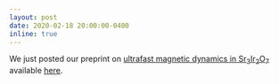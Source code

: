 ```yaml
---
layout: post
date: 2020-02-18 20:00:00-0400
inline: true
---
```


We just posted our preprint on [ultrafast magnetic dynamics in Sr<sub>3</sub>Ir<sub>2</sub>O<sub>7</sub>](/publications/#mazzone2021laser) available [here](https://arxiv.org/abs/2002.07301).
